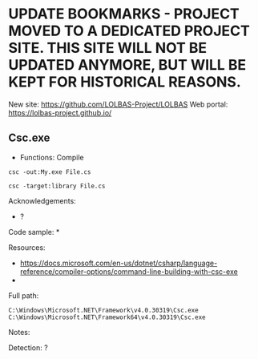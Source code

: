 # UPDATE BOOKMARKS - PROJECT MOVED TO A DEDICATED PROJECT SITE. THIS SITE WILL NOT BE UPDATED ANYMORE, BUT WILL BE KEPT FOR HISTORICAL REASONS.
New site: https://github.com/LOLBAS-Project/LOLBAS
Web portal: https://lolbas-project.github.io/ 
## Csc.exe

* Functions: Compile

```
csc -out:My.exe File.cs     

csc -target:library File.cs     
```

Acknowledgements:
* ?

Code sample:
* 

Resources:
* https://docs.microsoft.com/en-us/dotnet/csharp/language-reference/compiler-options/command-line-building-with-csc-exe
* 

Full path:
```
C:\Windows\Microsoft.NET\Framework\v4.0.30319\Csc.exe
C:\Windows\Microsoft.NET\Framework64\v4.0.30319\Csc.exe
```

Notes:


Detection:
?